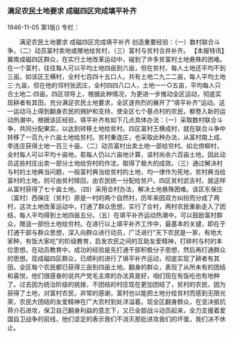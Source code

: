 ### 满足农民土地要求  成磁四区完成填平补齐

1946-11-05
第1版()
专栏：

　　满足农民土地要求
    成磁四区完成填平补齐
    创造重要经验：（一）数村联合斗争，（二）动员富村卖地或赠地给贫村，（三）富村与贫村合并补齐。
    【本报特讯】冀南成磁四区群众，在实行土地改革运动中，碰到了许多贫富村土地悬殊的困难。在一个富村，往往每人可以平均土地四亩到六亩，但在贫村，每人土地还平均不到三亩。如该区王横村，全村七百四十五口人，共有土地二九二二亩，每人平均土地三·九亩，但在他的邻村张武庄，全村四四八口人，土地一一○五亩，平均每人只合土地二·四亩。四区领导上，根据此种情况，为更进一步推动全区运动，彻底实现耕者有其田，充分满足农民土地要求，全区遂热烈的展开了“填平补齐”运动。这一运动马上得到翻身农民的拥护和支持，使全区七个基点村的农民，都卷入新的运动热潮中。根据该区经验，填平补齐有如下几点具体办法：（一）采取数村联合斗争，共同分配果实，以达到转移土地给贫村。四区富村王横成村，就在联合斗争中转移了一百九十六亩土地给贫村。贫村秦连庄，也采取此种办法，从富村南上成、李连庄获得土地一百三十亩。（二）动员富村出卖土地一部给穷村。如北傍柳村，全村每人可以平均十亩地，若每人仍以六亩地计算，该村尚余六百亩土地，因此动员这些村庄出卖一部分土地给穷村的作法，取得了极大的成效。（三）通过解决村与村的土地典当问题，一般富村典当给贫村的土地，均一律作为死地，贫村典当给富村的土地，则可由贫村赎回，由农民统一分配给贫户。四区贫村武吉村，就这样从富村获得了七十亩土地。（四）采用合村办法，解决土地悬殊困难。该区东保庄（富村）西保庄（贫村）原是一村的两个自然村，历年来因双方纠纷而分成了两村，这次土地改革运动中，打通了群众思想，实行了合村，两村农民重新走入了团结，每人平均得到土地四亩五分。（五）在填平补齐运动热潮中，可以鼓励富村群众，赠送一部份土地给穷村。在进行以上填平补齐工作中，最基本的关键，即在于打通干部与群众思想，深入向群众进行动员，广泛进行“天下农民是一家，有地大家种，有饭大家吃”的阶级教育，启发农民之间的互助友爱精神，打碎村与村的本位思想。在动员教育中，成功的经验是先打通干部积极分子思想，然后再打通群众的思想。现成磁四区群众，已顺利的进行了填平补齐运动，彻底实现了耕者有其田，全区每个农民都已获得三亩到四亩土地。翻身的群众，表现了从所未有的团结和喜悦，他们很感奋的说共产党毛主席的办法真是好，咱们现在有饭吃也有地种了。过去因为统治阶级的挑拨，不团结的村庄现在更加团结了，贫村的农民，因为获得了土地，对富村农民，非常的感谢，富村也以能把土地分给贫村而感到无限光荣，农民大团结的友爱精神在广大农村到处洋溢着。现全区翻身群众，在坚决抵抗蒋介石进攻，保卫自己翻身利益的意志下，又已全部战斗动员起来，全力支援着爱国自卫战争的前线，他们坚定的表示我们不消灭那批进攻我们的坏蛋，我们决不休止。
